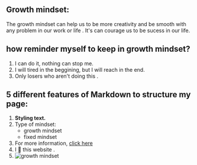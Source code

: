 ## Growth mindset:
The growth mindset can help us to be more creativity and be smooth with any problem in our work or life .
It's can courage us to be sucess in our life.

## how reminder myself to keep in growth mindset?
1. I can do it, nothing can stop me.
2. I will tired in the beggining, but I will reach in the end.
3. Only losers who aren't doing this .

##  5 different features of Markdown to structure my page:
1. **Styling text.**
2. Type of mindset:
    - growth mindset
    - fixed mindset
3. For more information, [click here](mindsetworks.com/science/)
4. I :heartbeat: this website .
5. ![growth mindset](https://www.excelsior.edu/wp-content/uploads/sites/46/2017/03/Growth-Mindset-e1565799493145.png)
